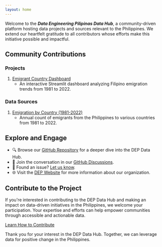 ```yaml
---
layout: home
---
```

Welcome to the ***Data Engineering Pilipinas Data Hub***, a community-driven platform hosting data projects and sources relevant to the Philippines. We extend our heartfelt gratitude to all contributors whose efforts make this initiative possible and impactful.

## Community Contributions

### Projects
1. [Emigrant Country Dashboard](projects/emigrant-country-dashboard.md)
   - An interactive Streamlit dashboard analyzing Filipino emigration trends from 1981 to 2022.

### Data Sources
1. [Emigration by Country (1981-2022)](data-sources/Emigration-by-country-1981-2022.md)
   - Annual count of emigrants from the Philippines to various countries from 1981 to 2022.

## Explore and Engage

- 🔍 Browse our [GitHub Repository](https://github.com/chrisformoso-ca/datahub) for a deeper dive into the DEP Data Hub.
- 💬 Join the conversation in our [GitHub Discussions](https://github.com/chrisformoso-ca/datahub/discussions).
- 🐛 Found an issue? [Let us know](https://github.com/chrisformoso-ca/datahub/issues).
- 🌐 Visit the [DEP Website](https://dataengineering.ph) for more information about our organization.

## Contribute to the Project

If you're interested in contributing to the DEP Data Hub and making an impact on data-driven initiatives in the Philippines, we welcome your participation. Your expertise and efforts can help empower communities through accessible and actionable data.

[Learn How to Contribute](CONTRIBUTING.md)

Thank you for your interest in the DEP Data Hub. Together, we can leverage data for positive change in the Philippines.

